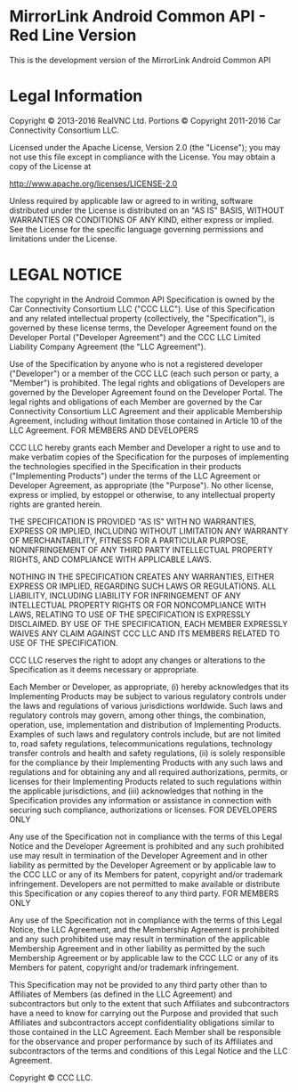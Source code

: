# MirrorLink Android Common API - Red Line Version

This is the development version of the MirrorLink Android Common API

# Legal Information

Copyright © 2013-2016 RealVNC Ltd.
Portions © Copyright 2011-2016 Car Connectivity Consortium LLC.

Licensed under the Apache License, Version 2.0 (the "License"); you may not use this file except in compliance with the License. You may obtain a copy of the License at

http://www.apache.org/licenses/LICENSE-2.0

Unless required by applicable law or agreed to in writing, software distributed under the License is distributed on an "AS IS" BASIS, WITHOUT WARRANTIES OR CONDITIONS OF ANY KIND, either express or implied. See the License for the specific language governing permissions and limitations under the License.

# LEGAL NOTICE

The copyright in the Android Common API Specification is owned by the Car Connectivity Consortium LLC ("CCC LLC"). Use of this Specification and any related intellectual property (collectively, the "Specification"), is governed by these license terms, the Developer Agreement found on the Developer Portal ("Developer Agreement") and the CCC LLC Limited Liability Company Agreement (the "LLC Agreement").

Use of the Specification by anyone who is not a registered developer ("Developer") or a member of the CCC LLC (each such person or party, a "Member") is prohibited. The legal rights and obligations of Developers are governed by the Developer Agreement found on the Developer Portal. The legal rights and obligations of each Member are governed by the Car Connectivity Consortium LLC Agreement and their applicable Membership Agreement, including without limitation those contained in Article 10 of the LLC Agreement.
FOR MEMBERS AND DEVELOPERS

CCC LLC hereby grants each Member and Developer a right to use and to make verbatim copies of the Specification for the purposes of implementing the technologies specified in the Specification in their products ("Implementing Products") under the terms of the LLC Agreement or Developer Agreement, as appropriate (the "Purpose"). No other license, express or implied, by estoppel or otherwise, to any intellectual property rights are granted herein.

THE SPECIFICATION IS PROVIDED "AS IS" WITH NO WARRANTIES, EXPRESS OR IMPLIED, INCLUDING WITHOUT LIMITATION ANY WARRANTY OF MERCHANTABILITY, FITNESS FOR A PARTICULAR PURPOSE, NONINFRINGEMENT OF ANY THIRD PARTY INTELLECTUAL PROPERTY RIGHTS, AND COMPLIANCE WITH APPLICABLE LAWS.

NOTHING IN THE SPECIFICATION CREATES ANY WARRANTIES, EITHER EXPRESS OR IMPLIED, REGARDING SUCH LAWS OR REGULATIONS. ALL LIABILITY, INCLUDING LIABILITY FOR INFRINGEMENT OF ANY INTELLECTUAL PROPERTY RIGHTS OR FOR NONCOMPLIANCE WITH LAWS, RELATING TO USE OF THE SPECIFICATION IS EXPRESSLY DISCLAIMED. BY USE OF THE SPECIFICATION, EACH MEMBER EXPRESSLY WAIVES ANY CLAIM AGAINST CCC LLC AND ITS MEMBERS RELATED TO USE OF THE SPECIFICATION.

CCC LLC reserves the right to adopt any changes or alterations to the Specification as it deems necessary or appropriate.

Each Member or Developer, as appropriate, (i) hereby acknowledges that its Implementing Products may be subject to various regulatory controls under the laws and regulations of various jurisdictions worldwide. Such laws and regulatory controls may govern, among other things, the combination, operation, use, implementation and distribution of Implementing Products. Examples of such laws and regulatory controls include, but are not limited to, road safety regulations, telecommunications regulations, technology transfer controls and health and safety regulations, (ii) is solely responsible for the compliance by their Implementing Products with any such laws and regulations and for obtaining any and all required authorizations, permits, or licenses for their Implementing Products related to such regulations within the applicable jurisdictions, and (iii) acknowledges that nothing in the Specification provides any information or assistance in connection with securing such compliance, authorizations or licenses.
FOR DEVELOPERS ONLY

Any use of the Specification not in compliance with the terms of this Legal Notice and the Developer Agreement is prohibited and any such prohibited use may result in termination of the Developer Agreement and in other liability as permitted by the Developer Agreement or by applicable law to the CCC LLC or any of its Members for patent, copyright and/or trademark infringement. Developers are not permitted to make available or distribute this Specification or any copies thereof to any third party.
FOR MEMBERS ONLY

Any use of the Specification not in compliance with the terms of this Legal Notice, the LLC Agreement, and the Membership Agreement is prohibited and any such prohibited use may result in termination of the applicable Membership Agreement and in other liability as permitted by the such Membership Agreement or by applicable law to the CCC LLC or any of its Members for patent, copyright and/or trademark infringement.

This Specification may not be provided to any third party other than to Affiliates of Members (as defined in the LLC Agreement) and subcontractors but only to the extent that such Affiliates and subcontractors have a need to know for carrying out the Purpose and provided that such Affiliates and subcontractors accept confidentiality obligations similar to those contained in the LLC Agreement. Each Member shall be responsible for the observance and proper performance by such of its Affiliates and subcontractors of the terms and conditions of this Legal Notice and the LLC Agreement.

Copyright © CCC LLC.
